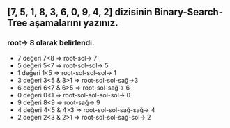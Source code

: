 ## [7, 5, 1, 8, 3, 6, 0, 9, 4, 2] dizisinin Binary-Search-Tree aşamalarını yazınız.
### root-> 8 olarak belirlendi.
- 7 değeri 7<8 => root-sol-> 7
- 5 değeri 5<7 => root-sol-sol-> 5
- 1 değeri 1<5 => root-sol-sol-sol-> 1
- 3 değeri 3<5 & 3>1 => root-sol-sol-sağ->3 
- 6 değeri 6<7 & 6>5 => root-sol-sağ-> 6
- 0 değeri 0<1 => root-sol-sol-sol-sol-> 0
- 9 değeri 8<9 => root-sağ-> 9
- 4 değeri 4<5 & 4>3 => root-sol-sol-sağ-sağ-> 4
- 2 değeri 2<3 & 2>1 => root-sol-sol-sağ-sol-> 2
